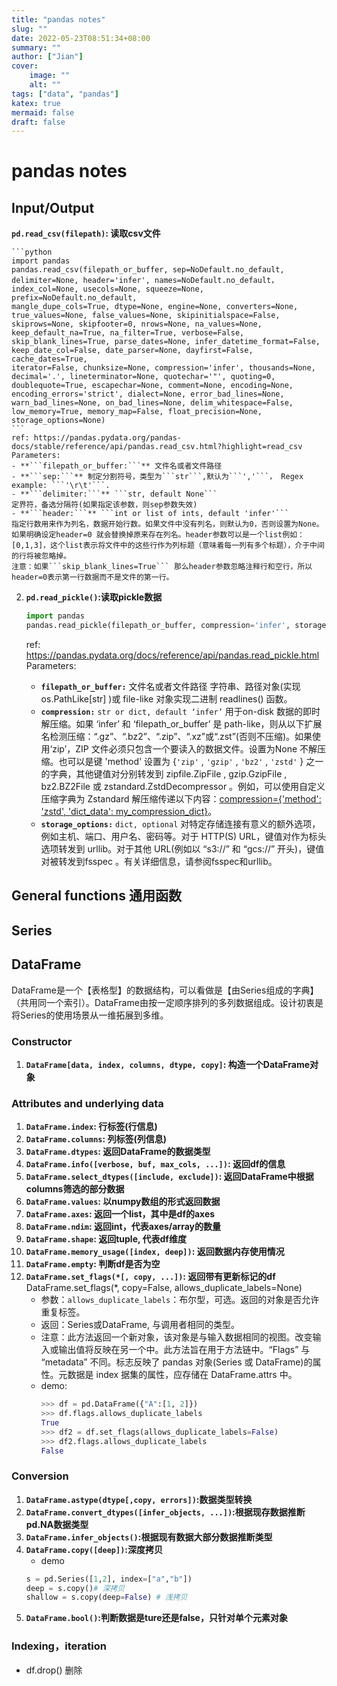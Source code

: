 ```yaml
---
title: "pandas notes"
slug: ""
date: 2022-05-23T08:51:34+08:00
summary: ""
author: ["Jian"]
cover:
    image: ""
    alt: ""
tags: ["data", "pandas"]
katex: true
mermaid: false
draft: false
---
```

# pandas notes
## Input/Output

   **```pd.read_csv(filepath)```: 读取csv文件**
    
    ```python
    import pandas
    pandas.read_csv(filepath_or_buffer, sep=NoDefault.no_default,   
    delimiter=None, header='infer', names=NoDefault.no_default，  
    index_col=None, usecols=None, squeeze=None, prefix=NoDefault.no_default,  
    mangle_dupe_cols=True, dtype=None, engine=None, converters=None,   
    true_values=None, false_values=None, skipinitialspace=False,   
    skiprows=None, skipfooter=0, nrows=None, na_values=None,  
    keep_default_na=True, na_filter=True, verbose=False,   
    skip_blank_lines=True, parse_dates=None, infer_datetime_format=False,   
    keep_date_col=False, date_parser=None, dayfirst=False, cache_dates=True,  
    iterator=False, chunksize=None, compression='infer', thousands=None,   
    decimal='.', lineterminator=None, quotechar='"', quoting=0,   
    doublequote=True, escapechar=None, comment=None, encoding=None,   
    encoding_errors='strict', dialect=None, error_bad_lines=None,   
    warn_bad_lines=None, on_bad_lines=None, delim_whitespace=False,   
    low_memory=True, memory_map=False, float_precision=None,   
    storage_options=None)
    ```
    ref: https://pandas.pydata.org/pandas-docs/stable/reference/api/pandas.read_csv.html?highlight=read_csv
    Parameters:
    - **```filepath_or_buffer:```** 文件名或者文件路径
    - **```sep:```** 制定分割符号，类型为```str```,默认为```','```， Regex example: ```'\r\t'```.
    - **```delimiter:```** ```str, default None```
    定界符，备选分隔符(如果指定该参数，则sep参数失效)
    - **```header:```** ```int or list of ints, default 'infer'```
    指定行数用来作为列名，数据开始行数。如果文件中没有列名，则默认为0，否则设置为None。如果明确设定header=0 就会替换掉原来存在列名。header参数可以是一个list例如：[0,1,3]，这个list表示将文件中的这些行作为列标题（意味着每一列有多个标题），介于中间的行将被忽略掉。
    注意：如果```skip_blank_lines=True``` 那么header参数忽略注释行和空行，所以header=0表示第一行数据而不是文件的第一行。  


2. **```pd.read_pickle()```:读取pickle数据**  
    
    ```python
    import pandas
    pandas.read_pickle(filepath_or_buffer, compression='infer', storage_options=None)
    ```
    ref: https://pandas.pydata.org/docs/reference/api/pandas.read_pickle.html
    Parameters:
    - **```filepath_or_buffer:```** 文件名或者文件路径
    字符串、路径对象(实现 os.PathLike[str] )或 file-like 对象实现二进制 readlines() 函数。
    - **```compression:```** ```str or dict, default ‘infer’```
    用于on-disk 数据的即时解压缩。如果 ‘infer’ 和 ‘filepath_or_buffer’ 是 path-like，则从以下扩展名检测压缩：“.gz”、“.bz2”、“.zip”、“.xz”或“.zst”(否则不压缩)。如果使用‘zip’，ZIP 文件必须只包含一个要读入的数据文件。设置为None 不解压缩。也可以是键 'method' 设置为 {```'zip'``` , ```'gzip'``` , ```'bz2'``` , ```'zstd'``` } 之一的字典，其他键值对分别转发到 zipfile.ZipFile , gzip.GzipFile , bz2.BZ2File 或 zstandard.ZstdDecompressor 。例如，可以使用自定义压缩字典为 Zstandard 解压缩传递以下内容：<u>compression={'method': 'zstd', 'dict_data': my_compression_dict}</u>。
    - **```storage_options:```** ```dict, optional```
    对特定存储连接有意义的额外选项，例如主机、端口、用户名、密码等。对于 HTTP(S) URL，键值对作为标头选项转发到 urllib。对于其他 URL(例如以 “s3://” 和 “gcs://” 开头)，键值对被转发到fsspec 。有关详细信息，请参阅fsspec和urllib。


## General functions 通用函数

## Series

## DataFrame
DataFrame是一个【表格型】的数据结构，可以看做是【由Series组成的字典】（共用同一个索引）。DataFrame由按一定顺序排列的多列数据组成。设计初衷是将Series的使用场景从一维拓展到多维。
### Constructor
1. **```DataFrame[data, index, columns, dtype, copy]```: 构造一个DataFrame对象**
### Attributes and underlying data
1. **```DataFrame.index```: 行标签(行信息)**
2. **```DataFrame.columns```: 列标签(列信息)**
3. **```DataFrame.dtypes```: 返回DataFrame的数据类型**
4. **```DataFrame.info([verbose, buf, max_cols, ...])```: 返回df的信息**
5. **```DataFrame.select_dtypes([include, exclude])```: 返回DataFrame中根据columns筛选的部分数据**
6. **```DataFrame.values```: 以numpy数组的形式返回数据**
7. **```DataFrame.axes```: 返回一个list，其中是df的axes**
8. **```DataFrame.ndim```: 返回int，代表axes/array的数量**
9. **```DataFrame.shape```: 返回tuple, 代表df维度**
10. **```DataFrame.memory_usage([index, deep])```: 返回数据内存使用情况**
11. **```DataFrame.empty```: 判断df是否为空**
12. **```DataFrame.set_flags(*[, copy, ...])```: 返回带有更新标记的df**
    DataFrame.set_flags(*, copy=False, allows_duplicate_labels=None)
    - 参数：```allows_duplicate_labels```：布尔型，可选。返回的对象是否允许重复标签。
    - 返回：Series或DataFrame, 与调用者相同的类型。
    - 注意：此方法返回一个新对象，该对象是与输入数据相同的视图。改变输入或输出值将反映在另一个中。此方法旨在用于方法链中。“Flags” 与 “metadata” 不同。标志反映了 pandas 对象(Series 或 DataFrame)的属性。元数据是 index 据集的属性，应存储在 DataFrame.attrs 中。
    - demo:
        ```python
        >>> df = pd.DataFrame({"A":[1, 2]})
        >>> df.flags.allows_duplicate_labels
        True
        >>> df2 = df.set_flags(allows_duplicate_labels=False)
        >>> df2.flags.allows_duplicate_labels
        False
        ```
        
### Conversion
1. **```DataFrame.astype(dtype[,copy, errors])```:数据类型转换**
2. **```DataFrame.convert_dtypes([infer_objects, ...])```:根据现存数据推断pd.NA数据类型**
3. **```DataFrame.infer_objects()```:根据现有数据大部分数据推断类型**
4. **```DataFrame.copy([deep])```:深度拷贝**
   - demo
    ```python
    s = pd.Series([1,2], index=["a","b"])
    deep = s.copy()# 深拷贝
    shallow = s.copy(deep=False) # 浅拷贝
    ```
5. **```DataFrame.bool()```:判断数据是ture还是false，只针对单个元素对象**
   
### Indexing，iteration

- df.drop() 删除
##  